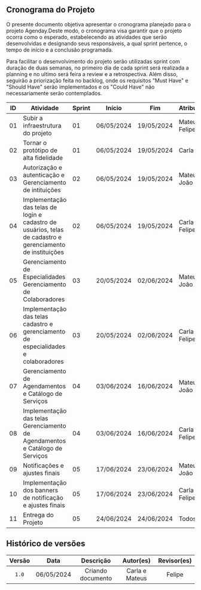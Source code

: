 ## Cronograma do Projeto


O presente documento objetiva apresentar o cronograma planejado para o projeto Agenday.Deste modo, o cronograma visa garantir que o projeto ocorra como o esperado, estabelecendo as atividades que serão desenvolvidas e designando seus responsáveis, a qual sprint pertence, o tempo de início e a conclusão programada.

Para facilitar o desenvolvimento do projeto serão utilizadas sprint com duração de duas semanas, no primeiro dia de cada sprint será realizada a planning e no ultimo será feira a review e a retrospectiva. Além disso, seguirão a priorização feita no backlog, onde os requisitos "Must Have" e "Should Have" serão implementados e os "Could Have" não necessariamente serão contemplados.

|ID|Atividade|Sprint|Início|Fim|Atribuído|
|--|---------|------|------|---|---------|
|01|Subir a infraestrutura do projeto|01|06/05/2024|19/05/2024|Mateus e Felipe|
|02|Tornar o protótipo de alta fidelidade|01| 06/05/2024|19/05/2024|Carla|
|03| Autorização e autenticação e Gerenciamento de intituições|02|06/05/2024|19/05/2024| Mateus e João|
|04| Implementação das telas de login e cadastro de usuários, telas de cadastro e gerenciamento de instituições |02| 06/05/2024|19/05/2024|Carla e Felipe|
|05| Gerenciamento de Especialidades  Gerenciamento de Colaboradores|03| 20/05/2024|02/06/2024|Mateus e João|
|06| Implementação das telas cadastro e gerenciamento de especialidades e colaboradores |03| 20/05/2024|02/06/2024|Carla e Felipe|
|07 | Gerenciamento de Agendamentos e Catálogo de Serviços|04|03/06/2024|16/06/2024 |Mateus e João |
|08| Implementação das telas Gerenciamento de Agendamentos e Catálogo de Serviços|04|03/06/2024|16/06/2024 |Carla e Felipe |
|09| Notificações e ajustes finais |05|17/06/2024| 23/06/2024| Mateus e João |
|10| Implementação dos banners de notificação e ajustes finais|05| 17/06/2024| 23/06/2024| Carla e Felipe|
|11| Entrega do Projeto|05| 24/06/2024 | 24/06/2024| Todos|


## Histórico de versões

| Versão | Data | Descrição | Autor(es) | Revisor(es) |
| :----: | :--: | :-------: | :-------: | :---------: |
| `1.0` | 06/05/2024 | Criando documento | Carla e Mateus | Felipe |